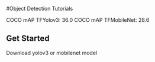 
#Object Detection Tutorials

COCO mAP TFYolov3: 36.0
COCO mAP TFMobileNet: 28.6


## Get Started
Download yolov3 or mobilenet model